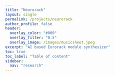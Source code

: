 ```yaml
---
title: "Neurorack"
layout: single
permalink: /projects/neurorack
author_profile: false
header:
  overlay_color: "#000"
  overlay_filter: "0.5"
  overlay_image: /images/musicsheet.jpeg
excerpt: "AI based Eurorack module synthesizer"
toc: true
toc_label: "Table of content"
sidebar:
  nav: "research"
---
```

